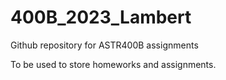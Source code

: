 # 400B_2023_Lambert
Github repository for ASTR400B assignments

To be used to store homeworks and assignments.
